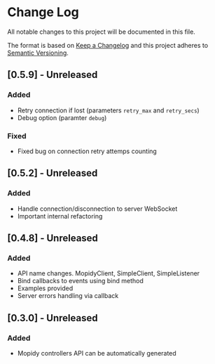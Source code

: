 # Change Log
All notable changes to this project will be documented in this file.

The format is based on [Keep a Changelog](http://keepachangelog.com/) 
and this project adheres to [Semantic Versioning](http://semver.org/).

## [0.5.9] - Unreleased
### Added
- Retry connection if lost (parameters `retry_max` and `retry_secs`)
- Debug option (paramter `debug`)

### Fixed
- Fixed bug on connection retry attemps counting

## [0.5.2] - Unreleased
### Added
- Handle connection/disconnection to server WebSocket
- Important internal refactoring

## [0.4.8] - Unreleased
### Added
- API name changes. MopidyClient, SimpleClient, SimpleListener
- Bind callbacks to events using bind method
- Examples provided
- Server errors handling via callback

## [0.3.0] - Unreleased
### Added
- Mopidy controllers API can be automatically generated

